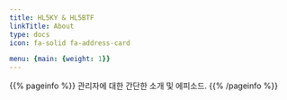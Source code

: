 ```yaml
---
title: HL5KY & HL5BTF
linkTitle: About
type: docs
icon: fa-solid fa-address-card

menu: {main: {weight: 1}}
---
```

<!--
----------------------------------------------------
상부 메뉴에 아이콘이 보이도록 하려면
menu: {main: {pre: <i class="fa-solid fa-address-card"></i>}}
weight: 60

상부 메뉴에서 아이콘을 없애려면
menu: {main: {weight: 60}}
----------------------------------------------------
메인 페이지 (첫 페이지)의 맨 아래, All rights Reserved 의 아래에 있는 "About xxxx"는
About 폴더가 있어야 표시되며, title의 내용이 그대로 표시된다.

그리고, 기본적으로 hugo.toml 에서 아래의 내용이 false가 되어야 표시된다.
footer_about_disable = false
----------------------------------------------------
-->
{{% pageinfo %}}
관리자에 대한 간단한 소개 및 에피소드.
{{% /pageinfo %}} 



